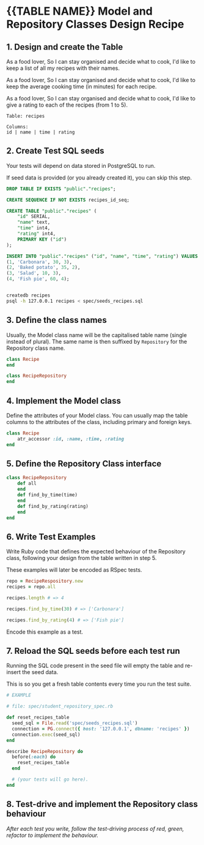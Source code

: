 # {{TABLE NAME}} Model and Repository Classes Design Recipe

## 1. Design and create the Table

As a food lover,
So I can stay organised and decide what to cook,
I'd like to keep a list of all my recipes with their names.

As a food lover,
So I can stay organised and decide what to cook,
I'd like to keep the average cooking time (in minutes) for each recipe.

As a food lover,
So I can stay organised and decide what to cook,
I'd like to give a rating to each of the recipes (from 1 to 5).

```
Table: recipes

Columns:
id | name | time | rating
```

## 2. Create Test SQL seeds

Your tests will depend on data stored in PostgreSQL to run.

If seed data is provided (or you already created it), you can skip this step.

```sql
DROP TABLE IF EXISTS "public"."recipes";

CREATE SEQUENCE IF NOT EXISTS recipes_id_seq;

CREATE TABLE "public"."recipes" (
    "id" SERIAL,
    "name" text,
    "time" int4,
    "rating" int4,
    PRIMARY KEY ("id")
);

INSERT INTO "public"."recipes" ("id", "name", "time", "rating") VALUES 
(1, 'Carbonara', 30, 3),
(2, 'Baked potato', 35, 2),
(3, 'Salad', 10, 3),
(4, 'Fish pie', 60, 4);
```

```bash

createdb recipes
psql -h 127.0.0.1 recipes < spec/seeds_recipes.sql

```

## 3. Define the class names

Usually, the Model class name will be the capitalised table name (single instead of plural). The same name is then suffixed by `Repository` for the Repository class name.

```ruby
class Recipe
end 

class RecipeRepository
end 
```

## 4. Implement the Model class

Define the attributes of your Model class. You can usually map the table columns to the attributes of the class, including primary and foreign keys.

```ruby
class Recipe
    atr_accessor :id, :name, :time, :rating
end 

```

## 5. Define the Repository Class interface

```ruby
class RecipeRepository
    def all 
    end 
    def find_by_time(time)
    end 
    def find_by_rating(rating)
    end 
end 

```

## 6. Write Test Examples

Write Ruby code that defines the expected behaviour of the Repository class, following your design from the table written in step 5.

These examples will later be encoded as RSpec tests.

```ruby
repo = RecipeRespository.new 
recipes = repo.all

recipes.length # => 4

recipes.find_by_time(30) # => ['Carbonara']

recipes.find_by_rating(4) # => ['Fish pie']

```

Encode this example as a test.

## 7. Reload the SQL seeds before each test run

Running the SQL code present in the seed file will empty the table and re-insert the seed data.

This is so you get a fresh table contents every time you run the test suite.

```ruby
# EXAMPLE

# file: spec/student_repository_spec.rb

def reset_recipes_table
  seed_sql = File.read('spec/seeds_recipes.sql')
  connection = PG.connect({ host: '127.0.0.1', dbname: 'recipes' })
  connection.exec(seed_sql)
end

describe RecipeRepository do
  before(:each) do 
    reset_recipes_table
  end

  # (your tests will go here).
end
```

## 8. Test-drive and implement the Repository class behaviour

_After each test you write, follow the test-driving process of red, green, refactor to implement the behaviour._